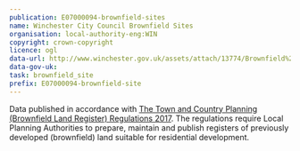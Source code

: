 ```yaml
---
publication: E07000094-brownfield-sites
name: Winchester City Council Brownfield Sites
organisation: local-authority-eng:WIN
copyright: crown-copyright
licence: ogl
data-url: http://www.winchester.gov.uk/assets/attach/13774/Brownfield%20Land%20Register%202017.csv
data-gov-uk: 
task: brownfield_site
prefix: E07000094-brownfield-site
---
```


Data published in accordance with [The Town and Country Planning (Brownfield Land Register) Regulations 2017](http://www.legislation.gov.uk/uksi/2017/403/contents/made).
The regulations require Local Planning Authorities to prepare, maintain and publish registers of previously developed (brownfield) land suitable for residential development.

